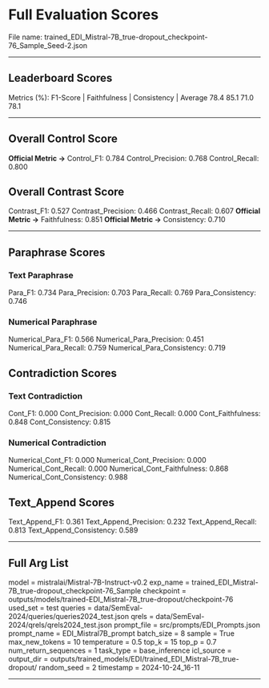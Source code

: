 # Full Evaluation Scores

File name: trained_EDI_Mistral-7B_true-dropout_checkpoint-76_Sample_Seed-2.json


---

## Leaderboard Scores

Metrics (%): F1-Score | Faithfulness | Consistency | Average
                78.4        85.1          71.0        78.1

---

## Overall Control Score

**Official Metric ->** Control_F1: 0.784
Control_Precision: 0.768
Control_Recall: 0.800

## Overall Contrast Score

Contrast_F1: 0.527
Contrast_Precision: 0.466
Contrast_Recall: 0.607
**Official Metric ->** Faithfulness: 0.851
**Official Metric ->** Consistency: 0.710

---


## Paraphrase Scores


### Text Paraphrase

Para_F1: 0.734
Para_Precision: 0.703
Para_Recall: 0.769
Para_Consistency: 0.746


### Numerical Paraphrase

Numerical_Para_F1: 0.566
Numerical_Para_Precision: 0.451
Numerical_Para_Recall: 0.759
Numerical_Para_Consistency: 0.719


## Contradiction Scores


### Text Contradiction

Cont_F1: 0.000
Cont_Precision: 0.000
Cont_Recall: 0.000
Cont_Faithfulness: 0.848
Cont_Consistency: 0.815


### Numerical Contradiction

Numerical_Cont_F1: 0.000
Numerical_Cont_Precision: 0.000
Numerical_Cont_Recall: 0.000
Numerical_Cont_Faithfulness: 0.868
Numerical_Cont_Consistency: 0.988


## Text_Append Scores

Text_Append_F1: 0.361
Text_Append_Precision: 0.232
Text_Append_Recall: 0.813
Text_Append_Consistency: 0.589

---

## Full Arg List

model = mistralai/Mistral-7B-Instruct-v0.2
exp_name = trained_EDI_Mistral-7B_true-dropout_checkpoint-76_Sample
checkpoint = outputs/models/trained-EDI_Mistral-7B_true-dropout/checkpoint-76
used_set = test
queries = data/SemEval-2024/queries/queries2024_test.json
qrels = data/SemEval-2024/qrels/qrels2024_test.json
prompt_file = src/prompts/EDI_Prompts.json
prompt_name = EDI_Mistral7B_prompt
batch_size = 8
sample = True
max_new_tokens = 10
temperature = 0.5
top_k = 15
top_p = 0.7
num_return_sequences = 1
task_type = base_inference
icl_source = 
output_dir = outputs/trained_models/EDI/trained_EDI_Mistral-7B_true-dropout/
random_seed = 2
timestamp = 2024-10-24_16-11

---


